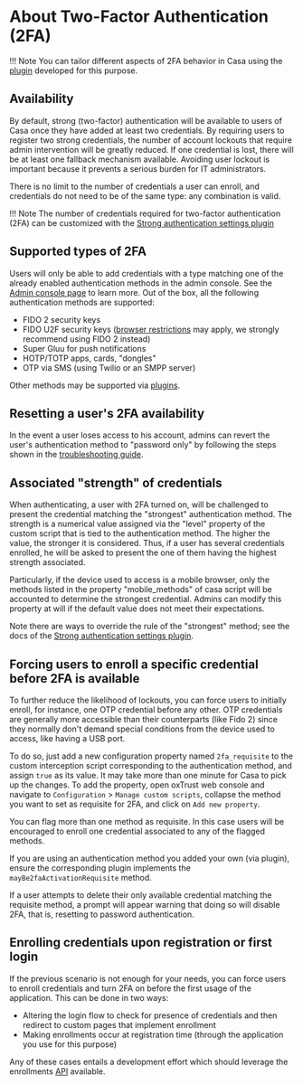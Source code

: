 # About Two-Factor Authentication (2FA)

!!! Note
    You can tailor different aspects of 2FA behavior in Casa using the [plugin](../plugins/2fa-settings.md) developed for this purpose.

## Availability

By default, strong (two-factor) authentication will be available to users of Casa once they have added at least two credentials. By requiring users to register two strong credentials, the number of account lockouts that require admin intervention will be greatly reduced. If one credential is lost, there will be at least one fallback mechanism available. Avoiding user lockout is important because it prevents a serious burden for IT administrators.

There is no limit to the number of credentials a user can enroll, and credentials do not need to be of the same type: any combination is valid. 

!!! Note
    The number of credentials required for two-factor authentication (2FA) can be customized with the [Strong authentication settings plugin](../plugins/2fa-settings.md)

## Supported types of 2FA

Users will only be able to add credentials with a type matching one of the already enabled authentication methods in the admin console. See the [Admin console page](./admin-console.md#enabled-methods) to learn more. Out of the box, all the following authentication methods are supported:

- FIDO 2 security keys
- FIDO U2F security keys ([browser restrictions](./faq.md#u2f-restrictions) may apply, we strongly recommend using FIDO 2 instead)
- Super Gluu for push notifications 
- HOTP/TOTP apps, cards, "dongles"
- OTP via SMS (using Twilio or an SMPP server)

Other methods may be supported via [plugins](../index.md#existing-plugins).

## Resetting a user's 2FA availability

In the event a user loses access to his account, admins can revert the user's authentication method to "password only" by following the steps shown in the [troubleshooting guide](./faq.md).

## Associated "strength" of credentials

When authenticating, a user with 2FA turned on, will be challenged to present the credential matching the "strongest" authentication method. The strength is a numerical value assigned via the "level" property of the custom script that is tied to the authentication method. The higher the value, the stronger it is considered. Thus, if a user has several credentials enrolled, he will be asked to present the one of them having the highest strength associated. 

Particularly, if the device used to access is a mobile browser, only the methods listed in the property "mobile_methods" of casa script will be accounted to determine the strongest credential. Admins can modify this property at will if the default value does not meet their expectations.

Note there are ways to override the rule of the "strongest" method; see the docs of the [Strong authentication settings plugin](../plugins/2fa-settings.md).

## Forcing users to enroll a specific credential before 2FA is available

To further reduce the likelihood of lockouts, you can force users to initially enroll, for instance, one OTP credential before any other. OTP credentials are generally more accessible than their counterparts (like Fido 2) since they normally don't demand special conditions from the device used to access, like having a USB port.

To do so, just add a new configuration property named `2fa_requisite` to the custom interception script corresponding to the authentication method, and assign `true` as its value. It may take more than one minute for Casa to pick up the changes. To add the property, open oxTrust web console and navigate to `Configuration` > `Manage custom scripts`, collapse the method you want to set as requisite for 2FA, and click on `Add new property`.

You can flag more than one method as requisite. In this case users will be encouraged to enroll one credential associated to any of the flagged methods.

If you are using an authentication method you added your own (via plugin), ensure the corresponding plugin implements the `mayBe2faActivationRequisite` method.

If a user attempts to delete their only available credential matching the requisite method, a prompt will appear warning that doing so will disable 2FA, that is, resetting to password authentication.

## Enrolling credentials upon registration or first login

If the previous scenario is not enough for your needs, you can force users to enroll credentials and turn 2FA on before the first usage of the application. This can be done in two ways:

- Altering the login flow to check for presence of credentials and then redirect to custom pages that implement enrollment
- Making enrollments occur at registration time (through the application you use for this purpose)

Any of these cases entails a development effort which should leverage the enrollments [API](../developer/index.md#apis-for-credential-enrollment) available.
